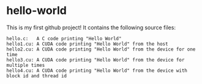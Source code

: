 # hello-world

This is my first github project! It contains the following source files:
```
hello.c:   A C code printing "Hello World"
hello1.cu: A CUDA code printing "Hello World" from the host
hello2.cu: A CUDA code printing "Hello World" from the device for one time
hello3.cu: A CUDA code printing "Hello World" from the device for multiple times
hello4.cu: A CUDA code printing "Hello World" from the device with block id and thread id
```
